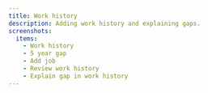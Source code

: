 ```yaml
---
title: Work history
description: Adding work history and explaining gaps.
screenshots:
  items:
    - Work history
    - 5 year gap
    - Add job
    - Review work history
    - Explain gap in work history
---
```

